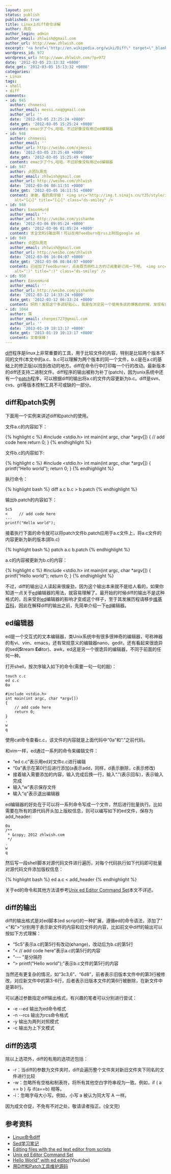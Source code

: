 ```yaml
---
layout: post
status: publish
published: true
title: Linux上diff命令详解
author: 周亮
author_login: admin
author_email: zhlwish@gmail.com
author_url: http://www.zhlwish.com
excerpt: "<a href=\"http://en.wikipedia.org/wiki/Diff\" target=\"_blank\">diff</a>程序是linux上非常重要的工具，用于比较文件的内容，特别是比较两个版本不同的文件(本文中的a.c、b.c可以理解为两个版本的同一个文件，b.c是在a.c的基础上的修正版)以找到改动的地方。diff在命令行中打印每一个行的改动。最新版本的diff还支持二进制文件。diff程序的输出被称为补丁(patch)，因为unix系统中还有一个<a href=\"http://en.wikipedia.org/wiki/Patch_(Unix)\" target=\"_blank\">patch</a>程序，可以根据diff的输出将a.c的文件内容更新为b.c。diff是svn、cvs、git等版本控制工具不可或缺的一部分。"
wordpress_id: 972
wordpress_url: http://www.zhlwish.com/?p=972
date: '2012-03-05 23:13:32 +0800'
date_gmt: '2012-03-05 15:13:32 +0800'
categories:
- Linux
tags:
- shell
- diff
comments:
- id: 945
  author: chnmessi
  author_email: messi.nxq@gmail.com
  author_url: ''
  date: '2012-03-05 23:25:24 +0800'
  date_gmt: '2012-03-05 15:25:24 +0800'
  content: emac少了个s,哈哈，不过好像没有用过ed编辑器
- id: 946
  author: chnmessi
  author_email: ''
  author_url: http://weibo.com/xjmessi
  date: '2012-03-05 23:25:49 +0800'
  date_gmt: '2012-03-05 15:25:49 +0800'
  content: emac少了个s,哈哈，不过好像没有用过ed编辑器
- id: 947
  author: 点团队周亮
  author_email: zhlwish@gmail.com
  author_url: http://weibo.com/zhlwish
  date: '2012-03-06 00:11:51 +0800'
  date_gmt: '2012-03-05 16:11:51 +0800'
  content: 谢谢，看的真仔细！ <img src="http://img.t.sinajs.cn/t35/style/images/common/face/ext/normal/40/hearta_org.gif"
    alt="[心]" title="[心]" class="ds-smiley" /> 
- id: 948
  author: EasonHurd
  author_email: ''
  author_url: http://weibo.com/yishanhe
  date: '2012-03-06 09:05:24 +0800'
  date_gmt: '2012-03-06 01:05:24 +0800'
  content: 求全文RSS输出啊！可以在用feedburn在rss上附加google ad
- id: 949
  author: 点团队周亮
  author_email: zhlwish@gmail.com
  author_url: http://weibo.com/zhlwish
  date: '2012-03-06 16:04:07 +0800'
  date_gmt: '2012-03-06 08:04:07 +0800'
  content: 已经加了feedburner，点击首页侧栏上方的订阅重新订阅一下吧。 <img src="http://static.duoshuo.com/images/smilies/icon_smile.gif"
    alt=":)" title=":)" class="ds-smiley" /> 
- id: 950
  author: EasonHurd
  author_email: ''
  author_url: http://weibo.com/yishanhe
  date: '2012-03-12 14:33:24 +0800'
  date_gmt: '2012-03-12 06:33:24 +0800'
  content: 好的！发现这个多说好贴心。。我是在浏览另一个使用多说的博客的时候，发现有留言提醒，点击就来到了这里。：）
- id: 1044
  author: 霈
  author_email: chenpei727@gmail.com
  author_url: ''
  date: '2013-01-19 18:13:17 +0800'
  date_gmt: '2013-01-19 10:13:17 +0800'
  content: 文章很棒！
---
```

<a href="http://en.wikipedia.org/wiki/Diff" target="_blank">diff</a>程序是linux上非常重要的工具，用于比较文件的内容，特别是比较两个版本不同的文件(本文中的a.c、b.c可以理解为两个版本的同一个文件，b.c是在a.c的基础上的修正版)以找到改动的地方。diff在命令行中打印每一个行的改动。最新版本的diff还支持二进制文件。diff程序的输出被称为补丁(patch)，因为unix系统中还有一个<a href="http://en.wikipedia.org/wiki/Patch_(Unix)" target="_blank">patch</a>程序，可以根据diff的输出将a.c的文件内容更新为b.c。diff是svn、cvs、git等版本控制工具不可或缺的一部分。

## diff和patch实例

下面用一个实例来讲述diff和patch的使用。

文件a.c的内容如下：

{% highlight c %}
#include <stdio.h>
int main(int argc, char *argv[])
{
    // add code here
    return 0;
}
{% endhighlight %}

文件b.c的内容如下:

{% highlight c %}
#include <stdio.h>
int main(int argc, char *argv[])
{
    printf("Hello world");
    return 0;
}
{% endhighlight %}

执行命令：

{% highlight bash %}
diff a.c b.c > b.patch
{% endhighlight %}

输出b.patch的内容如下：

    5c5
    <     // add code here
    ---
    printf("Hello world");

接着执行下面的命令就可以将patch文件b.patch应用于a.c文件上，将a.c文件的内容更新为新的版本(即b.c)

{% highlight bash %}
patch a.c b.patch
{% endhighlight %}

a.c的内容被更新为b.c的内容：

{% highlight c %}
#include <stdio.h>
int main(int argc, char *argv[])
{
    printf("Hello world");
    return 0;
}
{% endhighlight %}

不过，diff的输出让人读起来很废劲，因为这个输出本来就不是给人看的，如果你知道一点关于<a href="http://en.wikipedia.org/wiki/Ed_(Unix)" target="_blank">ed</a>编辑器的用法，就容易理解了。最开始的时候diff的输出不是这种格式的，后来受到<a href="http://en.wikipedia.org/wiki/Ed_(Unix)" target="_blank">ed</a>编辑器的影响才变成这个样子，至于其发展历程请移步<a href="http://en.wikipedia.org/wiki/Diff#History" target="_blank">维基百科</a>，因此在解释diff的输出之前，先简单介绍一下<a href="http://en.wikipedia.org/wiki/Ed_(Unix)" target="_blank">ed</a>编辑器。

## ed编辑器

ed是一个交互式的文本编辑器，类Unix系统中有很多很神奇的编辑器，号称神器的有vi、vim、emacs，还有常规意义的编辑器nano、gedit，还有看起来很诡异的sed(**S**tream **Ed**itor)、awk，ed这是另一个很诡异的编辑器，不同于前面的任何一种。

打开shell，按次序输入如下的命令(需要一句一句的敲)：

    touch c.c
    ed c.c
    0a
    
    #include <stdio.h>
    int main(int argc, char *argv[])
    {
        // add code here
        return 0;
    }
    .
    w
    q

使用cat命令查看c.c，该文件的内容就是上面代码中“0a”和“.”之前代码。

和vim一样，ed通过一系列的命令来编辑文件：

* “ed c.c”表示用ed对文件c.c进行编辑
* “0a”表示在第0行后进行添加(a表示add，同样，d表示删除，c表示修改)
* 接着输入需要添加的内容，输入完成后换一行，输入“.<CR>”(<CR>表示回车)，表示输入完成
* 输入“w<CR>”表示保存文件
* 输入“q<CR>”表示退出编辑器

ed编辑器的好处在于可以将一系列命令写成一个文件，然后进行批量执行。比如需要在所有的源代码开头加上版权信息，则可以编写如下的ed文件，保存为add_header:

    0a
    /**
     * &copy; 2012 zhlwish.com
     */
    .
    w
    q

然后写一段shell脚本对源代码文件进行遍历，对每个代码执行如下代码即可批量对源代码文件添加版权信息：

{% highlight bash %}
ed a.c < add_header
{% endhighlight %}

关于ed的命令和其他方法请参考<a href="http://www.softpanorama.org/Editors/Exorama/index.shtml" target="_blank">Unix ed Editor Command Set</a>本文不详述。

## diff的输出

diff的输出格式是对ed脚本(ed script)的一种扩展，遵循ed的命令语法，添加了"<"和">"分别用于表示新文件的内容和旧文件的内容，比如前文中diff的输出可以按如下方式理解：

* “5c5”表示a.c的第5行有改动(**c**hange)，改动后为b.c的第5行
* “<     // add code here”表示a.c的第5行的内容
* “--- ”是分隔符
* “>     printf("Hello world");”表示b.c文件的第5行的内容

当然还有更复杂的情况，如“3c3,6”、“6d8”，前者表示旧版本文件中的第3行被修改，对应新文件中的第3-6行，后者表示旧版本文件的第6行被删除，在新文件中是第8行。

可以通过参数指定diff输出格式，有兴趣的笔者可以分别进行尝试：

* -e --ed 输出为ed命令格式
* -n --rcs 输出为rcs命令格式
* -y 输出为两列对照模式
* -c 输出为上下文模式

## diff的选项

除以上选项外，diff的有用的选项还包括：

* -r：当diff的参数为文件夹时，diff会遍历整个文件夹对新旧文件夹下同名的文件进行比较
* -w：忽略所有空格和制表符，将所有其他空白字符串视为一致。例如，if ( a == b ) 与 if(a==b) 相等。
* -i：忽略字母大小写。例如，小写 a 被认为同大写 A 一样。

因为成文仓促，不免有不对之处，敬请读者指正。(全文完)

## 参考资料

* <a href="http://baike.baidu.com/view/1374858.htm" target="_blank">Linux命令diff</a>
* <a href="http://www.tsnc.edu.cn/tsnc_wgrj/doc/sed.htm" target="_blank">Sed学习笔记</a>
* <a href="http://wiki.bash-hackers.org/howto/edit-ed" target="_blank">Editing files with the ed text editor from scripts</a>
* <a href="http://www.softpanorama.org/Editors/Exorama/index.shtml" target="_blank">Unix ed Editor Command Set</a>
* <a href="http://www.youtube.com/watch?gl=JP&v=jxlcIMPyAt4" target="_blank">Hello World" with ed editor</a>(Youtube)
* <a href="http://www.ibm.com/developerworks/cn/linux/l-diffp/" target="_blank">用Diff和Patch工具维护源码</a>

